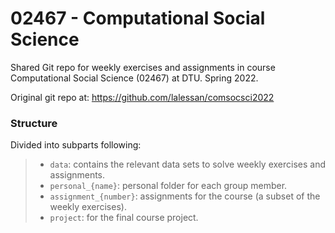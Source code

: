 # 02467 - Computational Social Science
Shared Git repo for weekly exercises and assignments in course Computational Social Science (02467) at DTU. Spring 2022.

Original git repo at: https://github.com/lalessan/comsocsci2022 

### Structure
Divided into subparts following:
> - `data`: contains the relevant data sets to solve weekly exercises and assignments.
> - `personal_{name}`: personal folder for each group member.
> - `assignment_{number}`: assignments for the course (a subset of the weekly exercises).
> - `project`: for the final course project.
